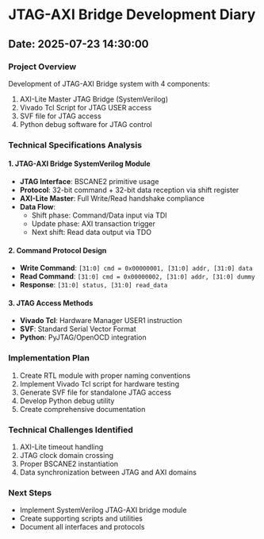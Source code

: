# JTAG-AXI Bridge Development Diary
## Date: 2025-07-23 14:30:00

### Project Overview
Development of JTAG-AXI Bridge system with 4 components:
1. AXI-Lite Master JTAG Bridge (SystemVerilog)
2. Vivado Tcl Script for JTAG USER access
3. SVF file for JTAG access
4. Python debug software for JTAG control

### Technical Specifications Analysis

#### 1. JTAG-AXI Bridge SystemVerilog Module
- **JTAG Interface**: BSCANE2 primitive usage
- **Protocol**: 32-bit command + 32-bit data reception via shift register
- **AXI-Lite Master**: Full Write/Read handshake compliance
- **Data Flow**: 
  - Shift phase: Command/Data input via TDI
  - Update phase: AXI transaction trigger
  - Next shift: Read data output via TDO

#### 2. Command Protocol Design
- **Write Command**: `[31:0] cmd = 0x00000001, [31:0] addr, [31:0] data`
- **Read Command**: `[31:0] cmd = 0x00000002, [31:0] addr, [31:0] dummy`
- **Response**: `[31:0] status, [31:0] read_data`

#### 3. JTAG Access Methods
- **Vivado Tcl**: Hardware Manager USER1 instruction
- **SVF**: Standard Serial Vector Format
- **Python**: PyJTAG/OpenOCD integration

### Implementation Plan
1. Create RTL module with proper naming conventions
2. Implement Vivado Tcl script for hardware testing
3. Generate SVF file for standalone JTAG access
4. Develop Python debug utility
5. Create comprehensive documentation

### Technical Challenges Identified
1. AXI-Lite timeout handling
2. JTAG clock domain crossing
3. Proper BSCANE2 instantiation
4. Data synchronization between JTAG and AXI domains

### Next Steps
- Implement SystemVerilog JTAG-AXI bridge module
- Create supporting scripts and utilities
- Document all interfaces and protocols
